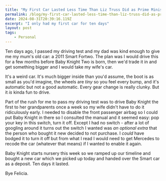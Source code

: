 ```yaml
---
title: "My First Car Lasted Less Time Than Liz Truss Did as Prime Minister"
permalink: /blog/my-first-car-lasted-less-time-than-liz-truss-did-as-prime-minister/index.html
date: 2024-08-31T20:39:16.119Z
excerpt: "I only had my first car for ten days"
layout: post
tags:
    - Personal
---
```


Ten days ago, I passed my driving test and my dad was kind enough to give me my mum's old car: a 2011 Smart Fortwo. The plan was I would drive this for a few months before Baby Knight Two is born, then we'd trade it in and get something bigger and I would take my wife's car.

It's a weird car. It's much bigger inside than you'd assume, the boot is as small as you'd imagine, the wheels are _tiny_ so you feel every bump, and it's automatic but not a good automatic. Every gear change is really clunky. But it _is_ kinda fun to drive.

Part of the rush for me to pass my driving test was to drive Baby Knight the first to her grandparents once a week so my wife didn't have to do it ridiculously early. I needed to disable the front passenger airbag so I could put Baby Knight in there so I consulted the manual and it seemed easy: pop your key in this switch, turn it off. Except I had no switch - after a lot of googling around it turns out the switch I wanted was _an optional extra_ that the person who bought it new decided to not purchase. I _could_ have bodged it to turn it off but from what I read I would need to get Mercedes to recode the car (whatever that means) if I wanted to enable it again.

Baby Knight starts nursery this week so we ramped up our timeline and bought a new car which we picked up today and handed over the Smart car as a deposit. Ten days it lasted.

Bye Felicia.